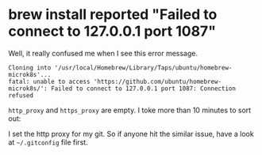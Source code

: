 # brew install reported "Failed to connect to 127.0.0.1 port 1087"

Well, it really confused me when I see this error message.

```text
Cloning into '/usr/local/Homebrew/Library/Taps/ubuntu/homebrew-microk8s'...
fatal: unable to access 'https://github.com/ubuntu/homebrew-microk8s/': Failed to connect to 127.0.0.1 port 1087: Connection refused
```

 `http_proxy` and `https_proxy` are empty. I toke more than 10 minutes to sort out:

I set the http proxy for my git. So if anyone hit the similar issue, have a look at `~/.gitconfig` file first.

